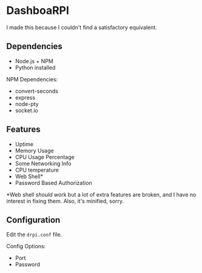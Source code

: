 # DashboaRPI

I made this because I couldn't find a satisfactory equivalent.

## Dependencies

- Node.js + NPM
- Python installed

NPM Dependencies:

- convert-seconds
- express
- node-pty
- socket.io

## Features

- Uptime
- Memory Usage
- CPU Usage Percentage
- Some Networking Info
- CPU temperature
- Web Shell*
- Password Based Authorization

*Web shell *should* work but a lot of extra features are broken, and I have no interest in fixing them. Also, it's minified, sorry.

## Configuration

Edit the `drpi.conf` file.

Config Options:

- Port
- Password